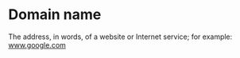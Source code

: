 [Title]: # (Доменное имя)
[Order]: # (31)

# Domain name

The address, in words, of a website or Internet service; for example: www.google.com